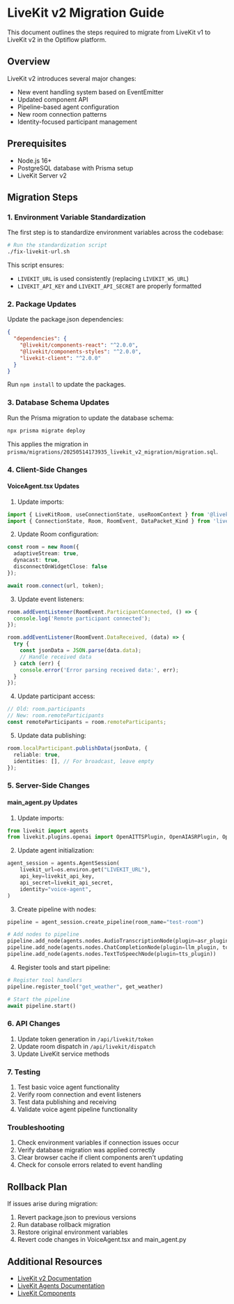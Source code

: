 # LiveKit v2 Migration Guide

This document outlines the steps required to migrate from LiveKit v1 to LiveKit v2 in the Optiflow platform.

## Overview

LiveKit v2 introduces several major changes:
- New event handling system based on EventEmitter
- Updated component API
- Pipeline-based agent configuration
- New room connection patterns
- Identity-focused participant management

## Prerequisites

- Node.js 16+
- PostgreSQL database with Prisma setup
- LiveKit Server v2

## Migration Steps

### 1. Environment Variable Standardization

The first step is to standardize environment variables across the codebase:

```bash
# Run the standardization script
./fix-livekit-url.sh
```

This script ensures:
- `LIVEKIT_URL` is used consistently (replacing `LIVEKIT_WS_URL`)
- `LIVEKIT_API_KEY` and `LIVEKIT_API_SECRET` are properly formatted

### 2. Package Updates

Update the package.json dependencies:

```json
{
  "dependencies": {
    "@livekit/components-react": "^2.0.0",
    "@livekit/components-styles": "^2.0.0",
    "livekit-client": "^2.0.0"
  }
}
```

Run `npm install` to update the packages.

### 3. Database Schema Updates

Run the Prisma migration to update the database schema:

```bash
npx prisma migrate deploy
```

This applies the migration in `prisma/migrations/20250514173935_livekit_v2_migration/migration.sql`.

### 4. Client-Side Changes

#### VoiceAgent.tsx Updates

1. Update imports:
```typescript
import { LiveKitRoom, useConnectionState, useRoomContext } from '@livekit/components-react';
import { ConnectionState, Room, RoomEvent, DataPacket_Kind } from 'livekit-client';
```

2. Update Room configuration:
```typescript
const room = new Room({
  adaptiveStream: true,
  dynacast: true,
  disconnectOnWidgetClose: false
});

await room.connect(url, token);
```

3. Update event listeners:
```typescript
room.addEventListener(RoomEvent.ParticipantConnected, () => {
  console.log('Remote participant connected');
});

room.addEventListener(RoomEvent.DataReceived, (data) => {
  try {
    const jsonData = JSON.parse(data.data);
    // Handle received data
  } catch (err) {
    console.error('Error parsing received data:', err);
  }
});
```

4. Update participant access:
```typescript
// Old: room.participants
// New: room.remoteParticipants
const remoteParticipants = room.remoteParticipants;
```

5. Update data publishing:
```typescript
room.localParticipant.publishData(jsonData, {
  reliable: true,
  identities: [], // For broadcast, leave empty
});
```

### 5. Server-Side Changes

#### main_agent.py Updates

1. Update imports:
```python
from livekit import agents
from livekit.plugins.openai import OpenAITTSPlugin, OpenAIASRPlugin, OpenAIChatCompletionPlugin
```

2. Update agent initialization:
```python
agent_session = agents.AgentSession(
    livekit_url=os.environ.get("LIVEKIT_URL"),
    api_key=livekit_api_key,
    api_secret=livekit_api_secret,
    identity="voice-agent",
)
```

3. Create pipeline with nodes:
```python
pipeline = agent_session.create_pipeline(room_name="test-room")

# Add nodes to pipeline
pipeline.add_node(agents.nodes.AudioTranscriptionNode(plugin=asr_plugin))
pipeline.add_node(agents.nodes.ChatCompletionNode(plugin=llm_plugin, tools=tools))
pipeline.add_node(agents.nodes.TextToSpeechNode(plugin=tts_plugin))
```

4. Register tools and start pipeline:
```python
# Register tool handlers
pipeline.register_tool("get_weather", get_weather)

# Start the pipeline
await pipeline.start()
```

### 6. API Changes

1. Update token generation in `/api/livekit/token` 
2. Update room dispatch in `/api/livekit/dispatch`
3. Update LiveKit service methods

### 7. Testing

1. Test basic voice agent functionality
2. Verify room connection and event listeners
3. Test data publishing and receiving
4. Validate voice agent pipeline functionality

### Troubleshooting

1. Check environment variables if connection issues occur
2. Verify database migration was applied correctly
3. Clear browser cache if client components aren't updating
4. Check for console errors related to event handling

## Rollback Plan

If issues arise during migration:

1. Revert package.json to previous versions
2. Run database rollback migration
3. Restore original environment variables
4. Revert code changes in VoiceAgent.tsx and main_agent.py

## Additional Resources

- [LiveKit v2 Documentation](https://docs.livekit.io)
- [LiveKit Agents Documentation](https://docs.livekit.io/agents)
- [LiveKit Components](https://github.com/livekit/components-js) 